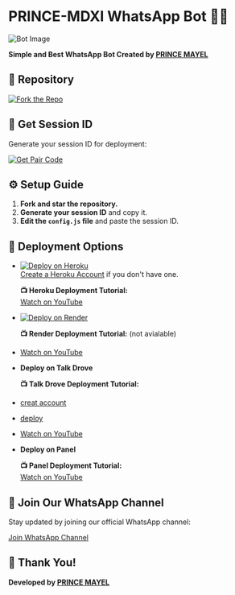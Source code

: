 
# PRINCE-MDXI WhatsApp Bot 🌝💚

![Bot Image](https://files.catbox.moe/kzfne8.jpeg)

**Simple and Best WhatsApp Bot Created by [PRINCE MAYEL](https://github.com/mayelprince)**

## 🔗 Repository

[![Fork the Repo](https://img.shields.io/badge/Fork%20Repo-blue?style=for-the-badge)](https://github.com/mayelprince/PRINCE-MDXI/fork)

## 🔑 Get Session ID

Generate your session ID for deployment:

[![Get Pair Code](https://img.shields.io/badge/%F0%9F%9A%80%20GET%20PAIR%20CODE%20WEB-ffcc00?style=for-the-badge)](https://princeweb.onrender.com)

## ⚙️ Setup Guide

1. **Fork and star the repository.**
2. **Generate your session ID** and copy it.
3. **Edit the `config.js` file** and paste the session ID.

## 🚀 Deployment Options

- [![Deploy on Heroku](https://www.herokucdn.com/deploy/button.svg)](https://deployment-h4bs.onrender.com)  
  [Create a Heroku Account](https://signup.heroku.com/) if you don't have one.
  
  **📺 Heroku Deployment Tutorial:**  
  [Watch on YouTube](https://www.youtube.com/@princetech11)

- [![Deploy on Render](https://render.com/images/deploy-to-render-button.svg)](https://render.com/deploy?repo=https://github.com/mayelprince/PRINCE-MDXI.git)
  
  **📺 Render Deployment Tutorial:**  (not avialable)
  
-  [Watch on YouTube](https://www.youtube.com/@princetech11)

- **Deploy on Talk Drove**  
  
  **📺 Talk Drove Deployment Tutorial:**
-  [creat account](https://host.talkdrove.com/auth/signup?ref=74F6235511)


-  [deploy](https://host.talkdrove.com/share-bot/36)

  
-  [Watch on YouTube](https://www.youtube.com/@princetech11)

- **Deploy on Panel**
  
  **📺 Panel Deployment Tutorial:**  
  [Watch on YouTube](https://www.youtube.com/@princetech11)

## 📢 Join Our WhatsApp Channel

Stay updated by joining our official WhatsApp channel:

[Join WhatsApp Channel](https://whatsapp.com/channel/0029Vakd0RY35fLr1MUiwO3O)

## 🙏 Thank You!

**Developed by [PRINCE MAYEL](https://github.com/mayelprince)**
